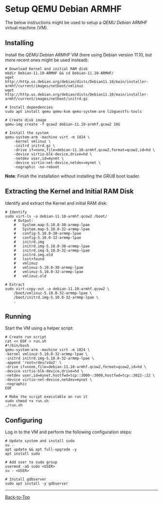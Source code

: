 # Setup QEMU Debian ARMHF
The below instructions might be used to setup a _QEMU Debian ARMHF_ virtual machine (VM).
## Installing
Install the _QEMU Debian ARMHF_ VM (here using Debian version 11.10, but more recent ones might be
used instead):
```shell
# Download Kernel and initial RAM disk
mkdir Debian-11.10-ARMHF && cd Debian-11.10-ARMHF/
wget http://http.us.debian.org/debian/dists/Debian11.10/main/installer-armhf/current/images/netboot/vmlinuz
wget http://http.us.debian.org/debian/dists/Debian11.10/main/installer-armhf/current/images/netboot/initrd.gz

# Install dependencies
sudo apt install qemu qemu-kvm qemu-system-arm libguestfs-tools

# Create disk image
qemu-img create -f qcow2 debian-11.10-armhf.qcow2 10G

# Install the system
qemu-system-arm -machine virt -m 1024 \
    -kernel vmlinuz \
    -initrd initrd.gz \
    -drive if=none,file=debian-11.10-armhf.qcow2,format=qcow2,id=hd \
    -device virtio-blk-device,drive=hd \
    -netdev user,id=mynet \
    -device virtio-net-device,netdev=mynet \
    -nographic -no-reboot
```
**Note**: Finish the installation without installing the _GRUB_ boot loader.
## Extracting the Kernel and Initial RAM Disk
Identify and extract the Kernel and initial RAM disk:
```shell
# Identify
sudo virt-ls -a debian-11.10-armhf.qcow2 /boot/
    # Output:
    #   System.map-5.10.0-30-armmp-lpae
    #   System.map-5.10.0-32-armmp-lpae
    #   config-5.10.0-30-armmp-lpae
    #   config-5.10.0-32-armmp-lpae
    #   initrd.img
    #   initrd.img-5.10.0-30-armmp-lpae
    #   initrd.img-5.10.0-32-armmp-lpae
    #   initrd.img.old
    #   lost+found
    #   vmlinuz
    #   vmlinuz-5.10.0-30-armmp-lpae
    #   vmlinuz-5.10.0-32-armmp-lpae
    #   vmlinuz.old

# Extract
sudo virt-copy-out -a debian-11.10-armhf.qcow2 \
    /boot/vmlinuz-5.10.0-32-armmp-lpae \
    /boot/initrd.img-5.10.0-32-armmp-lpae \
    .
```
## Running
Start the VM using a helper script:
```shell
# Create run script
cat << EOF > run.sh
#!/bin/bash
qemu-system-arm -machine virt -m 1024 \
-kernel vmlinuz-5.10.0-32-armmp-lpae \
-initrd initrd.img-5.10.0-32-armmp-lpae \
-append 'root=/dev/vda2' \
-drive if=none,file=debian-11.10-armhf.qcow2,format=qcow2,id=hd \
-device virtio-blk-device,drive=hd \
-netdev user,id=mynet,hostfwd=tcp::3000-:3000,hostfwd=tcp::3022-:22 \
-device virtio-net-device,netdev=mynet \
-nographic
EOF

# Make the script executable an run it
sudo chmod +x run.sh
./run.sh
```
## Configuring
Log in to the VM and perform the following configuration steps:
```shell
# Update system and install sudo
su -
apt update && apt full-upgrade -y
apt install sudo

# Add user to sudo group
usermod -aG sudo <USER>
su - <USER>

# Install gdbserver
sudo apt install -y gdbserver
```
----------------------------------------------------------------------------------------------------
[Back-to-Top](./1_setup_guest.md#setup-qemu-debian-armhf)